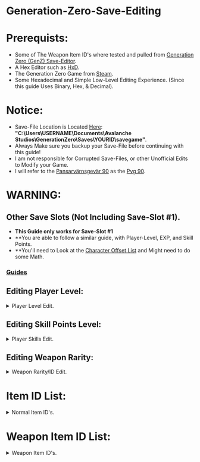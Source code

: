 # Generation-Zero-Save-Editing

# Prerequists:
- Some of The Weapon Item ID's where tested and pulled from [Generation Zero (GenZ) Save-Editor](https://github.com/GrimChan/GenZ-Save-File-Editor/blob/c-sharp/Resources/WeaponIDs.csv).
- A Hex Editor such as [HxD](https://mh-nexus.de/en/downloads.php?product=HxD20).
- The Generation Zero Game from [Steam](https://store.steampowered.com/app/704270/Generation_Zero/).
- Some Hexadecimal and Simple Low-Level Editing Experience. (Since this guide Uses Binary, Hex, & Decimal).

# Notice:
- Save-File Location is Located [Here](https://savegamelocation.online/generation-zero/index.html): **"C:\Users\USERNAME\Documents\Avalanche Studios\GenerationZero\Saves\YOURID\savegame"**.
- Always Make sure you backup your Save-File before continuing with this guide!
- I am not responsible for Corrupted Save-Files, or other Unofficial Edits to Modify your Game.
- I will refer to the [Pansarvärnsgevär 90](https://generation-zero.fandom.com/wiki/Pansarv%C3%A4rnsgev%C3%A4r_90) as the [Pvg 90](https://generation-zero.fandom.com/wiki/Pansarv%C3%A4rnsgev%C3%A4r_90).

# WARNING:
## Other Save Slots (Not Including Save-Slot #1).
- **This Guide only works for Save-Slot #1**
- **You are able to follow a similar guide, with Player-Level, EXP, and Skill Points.
- **You'll need to Look at the [Character Offset List]() and Might need to do some Math.





### <u>Guides</u>




## Editing Player Level:
<details>
  <summary>Player Level Edit.</summary>
  
### Editing Player Level:
- Open your Generation Zero Save-File "savegame" in [HxD](https://mh-nexus.de/en/downloads.php?product=HxD20) or your Hex Editor of Choice. ([View Image](https://user-images.githubusercontent.com/78656905/228982927-67b49729-3dca-4e5d-9f10-37ad5b75fce6.png)).

- Click "Seach" and then Click "GoTo..." then type in Offset "3AC". A New byte should have been Highlighted at Offset "3AC". ([View Image](https://user-images.githubusercontent.com/78656905/228983914-c74a2576-2786-45eb-a98f-67636b66b86a.png)).

- After Highlighting the Byte at Offset "3AC" Look at The Window To Your Right (Should be Called **Data Inspector** or Something Like That). ([View Image](https://user-images.githubusercontent.com/78656905/228984773-9157f3d9-aa77-41b5-b9e7-e7eedca28049.png)).

- You Want to Double Click the Value to The Right of Int8 in the "Data Inspector" Window. That Can any Number In-between **0 and 31**. ([View Image](https://user-images.githubusercontent.com/78656905/228985277-ff36e9f1-01ea-42c6-937c-5ac0fef1587d.png)).

- I will change my Value From 29 to 30 in this tutorial. After changing the byte, it will turn to a different color. Such as "Red". Press "Ctrl+S" to Save the File.  ([View Image](https://user-images.githubusercontent.com/78656905/228985634-48164763-15c7-41ed-b80c-b69f9a17e6af.png)).

- Startup "Generation Zero" from Steam. You might need to kill an enemy or two to set your EXP to the Correct Amount.

</details>





## Editing Skill Points Level:
<details>
  <summary>Player Skills Edit.</summary>

### Editing Skill Points:
- Open your Generation Zero Save-File "savegame" in [HxD](https://mh-nexus.de/en/downloads.php?product=HxD20) or your Hex Editor of Choice. ([View Image](https://user-images.githubusercontent.com/78656905/228982927-67b49729-3dca-4e5d-9f10-37ad5b75fce6.png)).

- Click "Seach" and then Click "GoTo..." then type in Offset "3A0". A New byte should have been Highlighted at Offset "3A0". ([View Image](https://user-images.githubusercontent.com/78656905/228987409-1dd7c6e6-8e8f-47fc-a8b1-1b27ca9ff201.png)).

- After Highlighting the Byte at Offset "3A0" Look at The Window To Your Right (Should be Called **Data Inspector** or Something Like That). ([View Image](https://user-images.githubusercontent.com/78656905/228988607-dda65ecd-38a9-4e7d-b890-b63ca46eddbd.png)).

- You Want to Double Click the Value to The Right of Int8 in the "Data Inspector" Window. That Can any Number In-between **0 and 87**. ([View Image](https://user-images.githubusercontent.com/78656905/228988287-7d11aa7a-4736-4fc8-935e-19c0f489618a.png)).

- I will change my Value From 86 to 2 in this tutorial. After changing the byte, it will turn to a different color. Such as "Red". Press "Ctrl+S" to Save the File.  ([View Image](https://user-images.githubusercontent.com/78656905/228988392-1f7667c7-6730-4ea8-80ef-572c47e73f3d.png)).

- Startup "Generation Zero" from Steam. You should see the Correct Ammount of Skill Points.

</details>


## Editing Weapon Rarity:
<details>
  <summary>Weapon Rarity/ID Edit.</summary>
  
### Editing Weapon Rarity:
- Before we continue, make sure to check out the [Weapon Item ID's](https://github.com/Cracko298/Generation-Zero-Save-Editing#weapon-item-id-list) to see if Your Item has an ID that we Know. (Otherwise you can't edit it's Rarity ATM).

- Also, make sure that the Weapon is in your Inventory/Hand, and assigned to a slot. (Any of the slots work).

- In This Tutorial I will be Switching my **Experimental Pvg 90** to the worse **Worn Pvg 90**. (For Demo Purposes).

- You'll want to copy the Weapon ID you currently have from the [Weapon Item ID's](https://github.com/Cracko298/Generation-Zero-Save-Editing#weapon-item-id-list) below. (Meaning if you have a Pvg 2-Star, copy that). ([View Image](https://user-images.githubusercontent.com/78656905/228991204-dc74c77c-8c53-4f14-97a8-e592fb9ee028.png)).

- With that ID now copied, head into your preffered Hex Editor (I am using HxD). Press "Ctrl+F" to open up the Search Dialouge, and Click "Integer Number" Tab. ([View Image](https://user-images.githubusercontent.com/78656905/228991732-062b6558-9494-477e-a9ce-700bf30baa18.png)).

- Paste in the Copied Weapon ID, make sure that the "Search Direction" is set to "all",  and Click "Seach All". ([View Image](https://user-images.githubusercontent.com/78656905/228992118-9bf17f41-0d33-4307-b86b-dfd12ad236eb.png)).

- Now, glance down at the bottom for Search Hit(s). You should have roughly **1 to 6** results. Only **1** of the results is your actual weapon. For me, it only has one hit(s). ([View Image](https://user-images.githubusercontent.com/78656905/228992923-57116f10-5b87-499b-94bf-26ebfb286e1a.png)).

- The weapons within an Assigned Slot are normally within the Offset range of 1000 - 2300. Since I only have one hit(s) I'll select that one. ([View Image](https://user-images.githubusercontent.com/78656905/228993639-723d6c8c-a6d2-423c-bafa-89222d393f94.png)).

- Since the found Value is a 4-Byte Integer, We'll edit the "Int32" value, in this case I will replace the Value with the **2-Star Pvg 90** ID. ([View Image](https://user-images.githubusercontent.com/78656905/228995140-c3263ba6-7d84-468d-810e-f6dea998c94b.jpg)).

- Save with "Ctrl+S" and startup "Generation Zero", If you did it correctly, you should see an Increase (or decrease in Rarity).

![image](https://user-images.githubusercontent.com/78656905/228996729-fca4a3e9-7a3e-4edc-96bb-8ee46dd8abd9.png)

</details>


# Item ID List:
<details>
  <summary>Normal Item ID's.</summary>
  
  ## First Aid Packs
  
  <details>
    <summary>Click For "First AID Pack" ID's.</summary>
    
  ### First AID Pack - Item ID's
      
**- "Simple" First Aid Pack: 2050144797**
      
**- "Standard" First Aid Pack: 154430305**
      
**- "Advanced" First Aid Pack: 4135535880**

**- Adrenaline Shot: 3938124543**
      
</details>
  
  ## Deployable Items
  
  <details>
    <summary>Click For "Deployable" ID's.</summary>
    
  ### Deployable Items - Item ID's
  
**- Field Radio ID: 2159829079**

</details>

</details>


# Weapon Item ID List:
<details>
  <summary>Weapon Item ID's.</summary>

## Pansarvärnsgevär 90
<details>
  <summary>Click For "Pvg 90" ID's.</summary>
  
  ### Pvg 90 - Item ID's
  
**- 1-Star ID: 2727348298**
  
**- 2-Star ID: 1113029778**
  
**- 3-Star ID: 1708071827**
  
**- 4-Star ID: 1940676808**
  
**- 5-Star ID: 1287668466**
  
**- Experimental (6-Star) ID: 1135722230**
</details>


## Älgstudsare Hunting Rifle
<details>
  <summary>Click For "ÄHR" ID's.</summary>
  
  ### ÄHR - Item ID's
  
**- 1-Star ID: 1512823500**
  
**- 2-Star ID: 3797852091**
  
**- 3-Star ID: 1384764071**
  
**- 4-Star ID: 789944801**
  
**- 5-Star ID: 2926162563**
  
**- Experimental (6-Star) ID: No Item ID.**
</details>


## AI-76 Assault Rifle
<details>
  <summary>Click For "AI-76" ID's.</summary>
  
  ### AI-76 - Item ID's
  
**- 1-Star ID: 3528235377**
  
**- 2-Star ID: 4170566388**
  
**- 3-Star ID: 3252499511**
  
**- 4-Star ID: 2593629241**
  
**- 5-Star ID: 2623516647**
  
**- Experimental (6-Star) ID: No Item ID.**
</details>


## Automatgevär 4 Assault Rifle
<details>
  <summary>Click For "AG4" ID's.</summary>
  
  ### AG4 - Item ID's
  
**- 1-Star ID: 2475865089**
  
**- 2-Star ID: 1938816247**
  
**- 3-Star ID: 1564277953**
  
**- 4-Star ID: 1078124586**
  
**- 5-Star ID: 821390159**
  
**- Experimental (6-Star) ID: 1986398252**
</details>

## Automatgevär 5 Assault Rifle
<details>
  <summary>Click For "AG5" ID's.</summary>
  
  ### AG5 - Item ID's
  
**- 1-Star ID: 1858075135**
  
**- 2-Star ID: 4038009463**
  
**- 3-Star ID: 1063891050**
  
**- 4-Star ID: 1628079621**
  
**- 5-Star ID: 3458907921**
  
**- Experimental (6-Star) ID: No Item ID.**
</details>










## Kvm 59 Machine Gun
<details>
  <summary>Click For "Kvm 59" ID's.</summary>
  
  ### Kvm 59 - Item ID's
  
**- 1-Star ID: 1601066909**
  
**- 2-Star ID: 756346513**
  
**- 3-Star ID: 1600997944**
  
**- 4-Star ID: 470978427**
  
**- 5-Star ID: 2318892602**
  
**- Experimental (6-Star) ID: 3823899603**
</details>

## Kvm 89 Squad Automatic Weapon
<details>
  <summary>Click For "Kvm 89" ID's.</summary>
  
  ### Kvm 89 - Item ID's
  
**- 1-Star ID: 862304831**
  
**- 2-Star ID: 3522034483**
  
**- 3-Star ID: 2700579659**
  
**- 4-Star ID: 269593219**
  
**- 5-Star ID: 1115833621**
  
**- Experimental (6-Star) ID: No Item ID.**
</details>

## Granatgevär m/49 Rocket Launcher
<details>
  <summary>Click For "Gng m/49" ID's.</summary>
  
  ### Gng m/49 - Item ID's
  
**- 1-Star ID: 413303018**
  
**- 2-Star ID: 678720182**
  
**- 3-Star ID: 1930252139**
  
**- 4-Star ID: 3849365488**
  
**- 5-Star ID: 1756453791**
  
**- Experimental (6-Star) ID: 2237628567**
</details>



## Meusser Hunting Rifle
<details>
  <summary>Click For "MHR" ID's.</summary>
  
  ### MHR - Item ID's
  
**- 1-Star ID: 2052912546**
  
**- 2-Star ID: 60111070**
  
**- 3-Star ID: 2700874240**
  
**- 4-Star ID: 2214328775**
  
**- 5-Star ID: 345450212**
  
**- Experimental (6-Star) ID: No Item ID.**
</details>

## HP5 Submachine Gun
<details>
  <summary>Click For "HP5" ID's.</summary>
  
  ### HP5 - Item ID's
  
**- 1-Star ID: 3329358393**
  
**- 2-Star ID: 1919634899**
  
**- 3-Star ID: 894785287**
  
**- 4-Star ID: 764274991**
  
**- 5-Star ID: 3995651919**
  
**- Experimental (6-Star) ID: No Item ID.**
</details>

## M/46 "Kpist" SMG Submachine Gun
<details>
  <summary>Click For "Kpist" ID's.</summary>
  
  ### Kpist - Item ID's
  
**- 1-Star ID: 1438049323**
  
**- 2-Star ID: 2562218223**
  
**- 3-Star ID: 471434641**
  
**- 4-Star ID: 3343263738**
  
**- 5-Star ID: 1938906168**
  
**- Experimental (6-Star) ID: 1734102884**
</details>

## Sjöqvist Semi-Auto Shotgun
<details>
  <summary>Click For "Sjöqvist" ID's.</summary>
  
  ### Sjöqvist - Item ID's
  
**- 1-Star ID: 1668043928**
  
**- 2-Star ID: 3944939440**
  
**- 3-Star ID: 3723204762**
  
**- 4-Star ID: 1343436027**
  
**- 5-Star ID: 3777482652**
  
**- Experimental (6-Star) ID: No Item ID.**
</details>

## 12G Pump Action Shotgun
<details>
  <summary>Click For "12G Pump" ID's.</summary>
  
  ### 12G Pump - Item ID's
  
**- 1-Star ID: 3522570570**
  
**- 2-Star ID: 2946942083**
  
**- 3-Star ID: 400886324**
  
**- 4-Star ID: 1211181616**
  
**- 5-Star ID: 2270892881**
  
**- Experimental (6-Star) ID: 1883785329**
</details>

## .44 Magnus Revolver
<details>
  <summary>Click For "Magnus" ID's.</summary>
  
  ### Magnus - Item ID's
  
**- 1-Star ID: 525713563**
  
**- 2-Star ID: 3669591716**
  
**- 3-Star ID: 1539616687**
  
**- 4-Star ID: 3654146736**
  
**- 5-Star ID: 4030765418**
  
**- Experimental (6-Star) ID: No Item ID.**
</details>


## Möller PP Pistol
<details>
  <summary>Click For "Möller" ID's.</summary>
  
  ### Möller - Item ID's
  
**- 1-Star ID: 3055879776**
  
**- 2-Star ID: 2800125862**
  
**- 3-Star ID: 3155991537**
  
**- 4-Star ID: 1225959613**
  
**- 5-Star ID: 358135215**
  
**- Experimental (6-Star) ID: No Item ID.**
</details>





## Klaucke 17 Pistol
<details>
  <summary>Click For "Klaucke" ID's.</summary>
  
  ### Klaucke - Item ID's
  
**- 1-Star ID: 1920462793**
  
**- 2-Star ID: 30913048**
  
**- 3-Star ID: 317912168**
  
**- 4-Star ID: 1158656473**
  
**- 5-Star ID: 1250828800**
  
**- Experimental (6-Star) ID: 2290286314**
</details>












</details>
